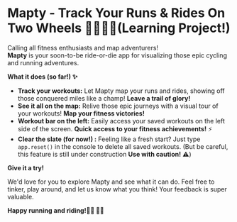# Mapty ️ - Track Your Runs & Rides On Two Wheels 🚴‍♀️🏃‍♂️(Learning Project!)

Calling all fitness enthusiasts and map adventurers!   
**Mapty** is your soon-to-be ride-or-die app for visualizing those epic cycling  and running  adventures. 

**What it does (so far!) ✨**

* **Track your workouts:** Let Mapty map your runs and rides, showing off those conquered miles like a champ!   **Leave a trail of glory!** 
* **See it all on the map:** Relive those epic journeys with a visual tour of your workouts!  **Map your fitness victories!** ️
* **Workout bar on the left:** Easily access your saved workouts on the left side of the screen.  **Quick access to your fitness achievements!** ⚡️
* **Clear the slate (for now!) :** Feeling like a fresh start? Just type `app.reset()` in the console to delete all saved workouts. (But be careful, this feature is still under construction  **Use with caution!**  ⚠️) 

**Give it a try!**

We'd love for you to explore Mapty and see what it can do. Feel free to tinker, play around, and let us know what you think! Your feedback is super valuable. 

**Happy running and riding!🏃‍♂️
🚴‍♀️**

